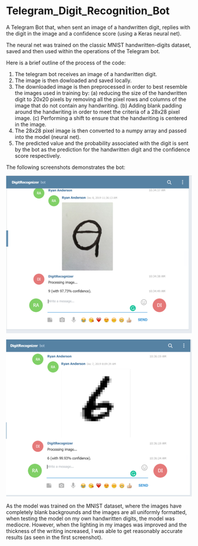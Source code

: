 # Telegram_Digit_Recognition_Bot
A Telegram Bot that, when sent an image of a handwritten digit, replies with the digit in the image and a confidence score (using a Keras neural net).

The neural net was trained on the classic MNIST handwritten-digits dataset, saved and then used within the operations of the Telegram bot.

Here is a brief outline of the process of the code:

1. The telegram bot receives an image of a handwritten digit.
2. The image is then dowloaded and saved locally.
3. The downloaded image is then preprocessed in order to best resemble the images used in training by: (a) reducing the size of the handwritten digit to 20x20 pixels by removing all the pixel rows and columns of the image that do not contain any handwriting. (b) Adding blank padding around the handwriting in order to meet the criteria of a 28x28 pixel image. (c) Performing a shift to ensure that the handwriting is centered in the image.
4. The 28x28 pixel image is then converted to a numpy array and passed into the model (neural net).
5. The predicted value and the probability associated with the digit is sent by the bot as the prediction for the handwritten digit and the confidence score respectively.

The following screenshots demonstrates the bot:

![alt text](https://github.com/ANDRYA005/Telegram_Digit_Recognition_Bot/blob/master/Screenshot_for_GitHub.PNG)

![alt text](https://github.com/ANDRYA005/Telegram_Digit_Recognition_Bot/blob/master/Screenshot_for_GitHub(2).PNG)


As the model was trained on the MNIST dataset, where the images have completely blank backgrounds and the images are all uniformly formatted, when testing the model on my own handwritten digits, the model was mediocre. However, when the lighting in my images was improved and the thickness of the writing increased, I was able to get reasonably accurate results (as seen in the first screenshot).
